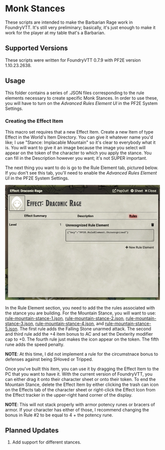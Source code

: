 # Monk Stances

These scripts are intended to make the Barbarian Rage work in FoundryVTT. It's still very preliminary; basically, it's just enough to make it work for the player at my table that's a Barbarian.

## Supported Versions

These scripts were written for FoundryVTT 0.7.9 with PF2E version 1.10.23.2638.

## Usage

This folder contains a series of .JSON files corresponding to the rule elements necessary to create specific Monk Stances. In order to use these, you will have to turn on the _Advanced Rules Element UI_ in the PF2E System Settings.

### Creating the Effect Item

This macro set requires that a new Effect Item. Create a new Item of type Effect in the World's Item Directory. You can give it whatever name you'd like; I use "Stance: Implacable Mountain" so it's clear to everybody what it is. You will want to give it an image because the image you select will appear on the token of the character to which you apply the stance. You can fill in the Description however you want; it's not SUPER important.

The next thing you want to do is go to the Rule Element tab, pictured below. If you don't see this tab, you'll need to enable the _Advanced Rules Element UI_ in the PF2E System Settings.

![Rule Element Tab of the Effect Item](./img-rule-element.png)

In the Rule Element section, you need to add the the rules associated with the stance you are building. For the Mountain Stance, you will want to use: [rule-mountain-stance-1.json](./rule-mountain-stance-1.json), [rule-mountain-stance-2.json](./rule-mountain-stance-2.json), [rule-mountain-stance-3.json](./rule-mountain-stance-3.json), [rule-mountain-stance-4.json](./rule-mountain-stance-4.json), and [rule-mountain-stance-5.json](./rule-mountain-stance-5.json). The first rule adds the Falling Stone unarmed attack. The second and third rule add the +4 item bonus to AC and set the Dexterity modifier cap to +0. The fourth rule just makes the icon appear on the token. The fifth rune adds the speed penalty.

**NOTE**: At this time, I did not implement a rule for the circumstnace bonus to defenses against being SHoved or Tripped.

Once you've built this item, you can use it by dragging the Effect Item to the PC that you want to have it. With the current version of FoundryVTT, you can either drag it onto their character sheet or onto their token. To end the Mountain Stance, delete the Effect Item by either clicking the trash can icon on the Effects tab of the character sheet or right-click the Effect Icon from the Effect tracker in the upper-right hand corner of the display.

**NOTE**: This will not stack properly with armor potency runes or bracers of armor. If your character has either of those, I recommend changing the bonus in Rule #2 to be equal to 4 + the potency rune.

## Planned Updates

1. Add support for different stances.
